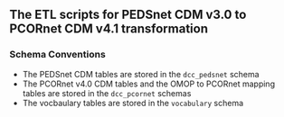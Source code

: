 ## The ETL scripts for PEDSnet CDM v3.0 to PCORnet CDM v4.1 transformation

### Schema Conventions

- The PEDSnet CDM tables are stored in the `dcc_pedsnet` schema
- The PCORnet v4.0 CDM tables and the OMOP to PCORnet mapping tables are stored in the `dcc_pcornet` schemas
- The vocbaulary tables are stored in the `vocabulary` schema 
